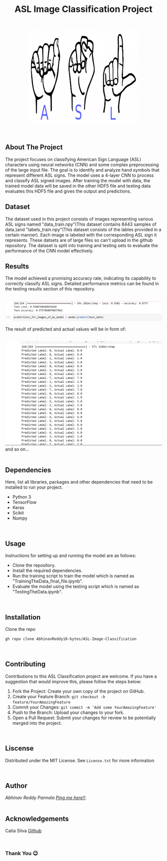 <h1 align='center'> ASL Image Classification Project</h1>
<br />
<p align="center">
  <img src="images/ASL Logo.png" width="350" height="300">
</p>
<br />

## About The Project
The project focuses on classifying American Sign Language (ASL) characters using neural networks (CNN) and some complex preprocessing of the large input file. The goal is to identify and analyze hand symbols that represent different ASL signs. The model uses a 4-layer CNN to process and classify ASL signed images. After training the model with data, the trained model data will be saved in the other HDF5 file and testing data evaluates this HDF5 file and gives the output and predictions.
<br />

## Dataset
The dataset used in this project consists of images representing various ASL signs named "data_train.npy"(This dataset contains 8443 samples of data.)and "labels_train.npy"(This dataset consists of the lables provided in a certain manner). Each image is labeled with the corresponding ASL sign it represents. These datsets are of large files so can't upload in the github repository. The dataset is split into training and testing sets to evaluate the performance of the CNN model effectively. 
<br />

## Results
The model achieved a promising accuracy rate, indicating its capability to correctly classify ASL signs. Detailed performance metrics can be found in the testing results section of this repository.

<br />

<a href="https://github.com/UF-FundMachineLearning-Fall23/final-project-code-report-og-hungry-cheetah/blob/main/Images/Screenshot%20(74).png">
  <img src="Images/Screenshot (74).png">
</a>

<br />

The result of predicted and actual values will be in form of:

<br />

<a href="https://github.com/UF-FundMachineLearning-Fall23/final-project-code-report-og-hungry-cheetah/blob/main/Images/Screenshot%20(75).png">
  <img src="Images/Screenshot (75).png">
</a>
and so on...
<br />

<br />

## Dependencies
Here, list all libraries, packages and other dependencies that need to be installed to run your project.
<ul>
  <li>Python 3</li>
  <li>TensorFlow</li>
  <li>Keras</li>
  <li>Scikit</li>
  <li>Numpy</li>
</ul>

<br />

## Usage
Instructions for setting up and running the model are as follows:
<ul>
  <li>Clone the repository.</li>
  <li>Install the required dependencies.</li>
  <li>Run the training script to train the model which is named as "TrainingTheData_final_file.ipynb".</li>
  <li>Evaluate the model using the testing script which is named as "TestingTheData.ipynb".</li>
</ul>
<br />

## Installation
 Clone the repo
   ```sh
   gh repo clone AbhinavReddy18-bytes/ASL-Image-Classification
   ```
<br />

## Contributing
Contributions to this ASL Classification project are welcome. If you have a suggestion that would improve this, please follow the steps below:

1. Fork the Project: Create your own copy of the project on GitHub.
2. Create your Feature Branch: `git checkout -b feature/YourAmazingFeature`
3. Commit your Changes: `git commit -m 'Add some YourAmazingFeature'`
4. Push to the Branch: Upload your changes to your fork.
5. Open a Pull Request: Submit your changes for review to be potentially merged into the project.

<br />

## Liscense
Distributed under the MIT License. See `License.txt` for more information

<br />

## Author
<address>
Abhinav Reddy Pannala <a href="mailto:pannalaabhinav02@gmail.com">Ping me here!!</a>.<br> 
</address>

<br />

## Acknowledgements

Catia Silva <a href="https://github.com/catiaspsilva">Github</a>

<br />

<h3> Thank You 😉</h3>
